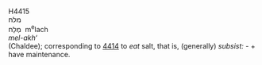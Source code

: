 <body>
  <p>H4415<br>  מלח  <br> מְלַח  ‎  m<sup>e</sup>lach  <br><i>mel-akh‘ </i><br>(Chaldee); corresponding to <a href="h4414.htm">4414</a>  to <i>eat</i> salt, that is, (generally) <i>subsist: - </i> + have maintenance.<br></p>
 </body>